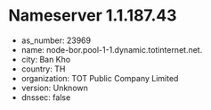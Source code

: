 # Nameserver 1.1.187.43

* as_number: 23969
* name: node-bor.pool-1-1.dynamic.totinternet.net.
* city: Ban Kho
* country: TH
* organization: TOT Public Company Limited
* version: Unknown
* dnssec: false
